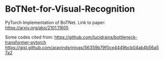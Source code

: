 # BoTNet-for-Visual-Recognition
PyTorch Implementation of BoTNet. Link to paper: https://arxiv.org/abs/2101.11605

Some codes cited from:
https://github.com/lucidrains/bottleneck-transformer-pytorch
https://gist.github.com/aravindsrinivas/56359b79f0ce4449bcb04ab4b56a57a2
